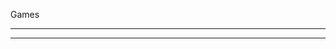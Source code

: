 Games












-------------------------------------------------------------------------------------------------------------------------------------------------------------------------------------------------------------------------------------------





------------------------------------------------------------------------------------------------------------------------------------------------------------------------------------------------------------------------------------------


